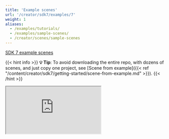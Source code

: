 ```yaml
---
title: 'Example scenes'
url: '/creator/sdk7/examples/7'
weight: 1
aliases:
  - /examples/tutorials/
  - /examples/sample-scenes/
  - /creator/scenes/sample-scenes
---
```


[SDK 7 example scenes](https://studios.decentraland.org/resources)

{{< hint info >}}
**💡 Tip**: To avoid downloading the entire repo, with dozens of scenes, and just copy one project, see [Scene from example]({{< ref "/content/creator/sdk7/getting-started/scene-from-example.md" >}}).
{{< /hint >}}

<iframe src="https://studios.decentraland.org/resources" />
